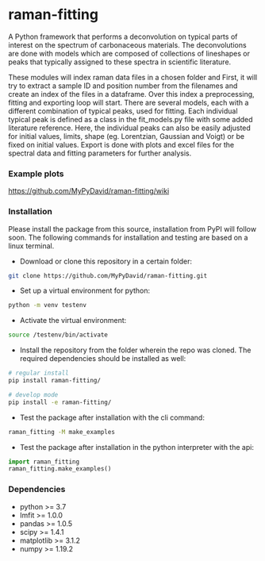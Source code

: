 # raman-fitting
 A Python framework that performs a deconvolution on typical parts of interest on the spectrum of carbonaceous materials.
 The deconvolutions are done with models which are composed of collections of lineshapes or peaks that typically assigned to these spectra in scientific literature.
 
 


These modules will index raman data files in a chosen folder and
First, it will try to extract a sample ID and position number from the filenames and create an index of the files in a dataframe. Over this index a preprocessing, fitting and exporting loop will start.
There are several models, each with a different combination of typical peaks, used for fitting. Each individual typical peak is defined as a class in the fit_models.py file with some added literature reference. Here, the individual peaks can also be easily adjusted for initial values, limits, shape (eg. Lorentzian, Gaussian and Voigt) or be fixed on initial values.
Export is done with plots and excel files for the spectral data and fitting parameters for further analysis.


### Example plots

https://github.com/MyPyDavid/raman-fitting/wiki


### Installation

Please install the package from this source, installation from PyPI will follow soon.
The following commands for installation and testing are based on a linux terminal.

- Download or clone this repository in a certain folder:
``` bash
git clone https://github.com/MyPyDavid/raman-fitting.git
```
 - Set up a virtual environment for python:
``` bash
python -m venv testenv
```
- Activate the virtual environment:
``` bash
source /testenv/bin/activate
```
- Install the repository from the folder wherein the repo was cloned. The required dependencies should be installed as well:
``` bash
# regular install
pip install raman-fitting/

# develop mode
pip install -e raman-fitting/
```
- Test the package after installation with the cli command:
``` bash
raman_fitting -M make_examples
```
- Test the package after installation in the python interpreter with the api:
``` python
import raman_fitting
raman_fitting.make_examples()
```

### Dependencies

- python >= 3.7
- lmfit >= 1.0.0
- pandas >= 1.0.5
- scipy >= 1.4.1
- matplotlib >= 3.1.2
- numpy >= 1.19.2
